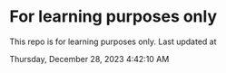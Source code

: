 # For learning purposes only
This repo is for learning purposes only.
Last updated at

Thursday, December 28, 2023 4:42:10 AM


